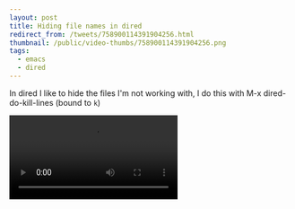 ```yaml
---
layout: post
title: Hiding file names in dired
redirect_from: /tweets/758900114391904256.html
thumbnail: /public/video-thumbs/758900114391904256.png
tags:
  - emacs
  - dired
---
```


In dired I like to hide the files I'm not working with, I do this with M-x dired-do-kill-lines (bound to `k`)

<video controls autoplay loop>
  <source src="/public/videos/758900114391904256.mp4" type="video/mp4">
    Sorry your browser does not support the video tag, maybe time to upgrade?
</video>
